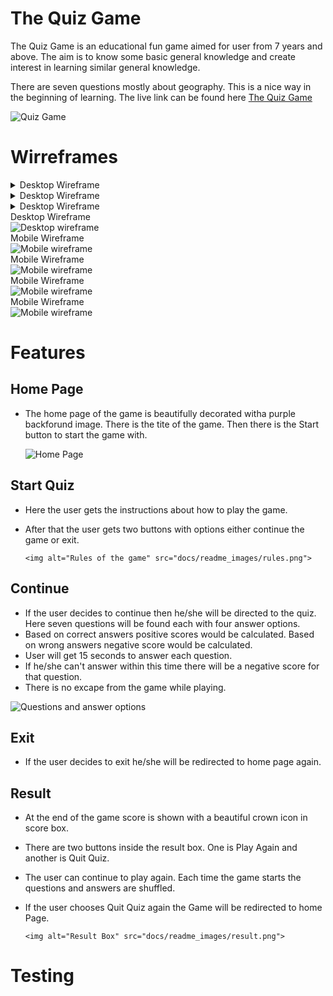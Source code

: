 # The Quiz Game

The Quiz Game is an educational fun game aimed for user from 7 years and above. The aim is to know some basic general knowledge and create
interest in learning similar general knowledge. 

There are seven questions mostly about geography. This is a nice way in the beginning of learning.
The live link can be found here [The Quiz Game](https://farhatamannaislam.github.io/Quiz-Game/)

 <img alt="Quiz Game" src="docs/readme_images/responsitor.png">


# Wirreframes

<details>

<summary>Desktop Wireframe</summary>

 <img alt="Desktop wireframe" src="docs/wireframe/desktopwireframe1.png">

</details>

<details>

<summary>Desktop Wireframe</summary>

 <img alt="Desktop wireframe" src="docs/wireframe/desktopwireframe2.png">

</details>

<details>

<summary>Desktop Wireframe</summary>

 <img alt="Desktop wireframe" src="docs/wireframe/desktopwireframe3.png">

</details>

<summary>Desktop Wireframe</summary>

 <img alt="Desktop wireframe" src="docs/wireframe/dektopwireframe4.png">

</details>

<summary>Mobile Wireframe</summary>

 <img alt="Mobile wireframe" src="docs/wireframe/mobilewireframe1.png">

</details>

<summary>Mobile Wireframe</summary>

 <img alt="Mobile wireframe" src="docs/wireframe/mobilewireframe2.png">

</details>

<summary>Mobile Wireframe</summary>

 <img alt="Mobile wireframe" src="docs/wireframe/mobilewireframe3.png">

</details>

<summary>Mobile Wireframe</summary>

 <img alt="Mobile wireframe" src="docs/wireframe/mobilewireframe4.png">

</details>

# Features

## Home Page

* The home page of the game is beautifully decorated witha purple backforund image. There is the tite of the game.
  Then there is the Start button to start the game with.

  <img alt="Home Page" src="docs/readme_images/homepage.png">

## Start Quiz

* Here the user gets the instructions about how to play the game.
* After that the user gets two buttons with options either continue the game or exit.

      <img alt="Rules of the game" src="docs/readme_images/rules.png">

## Continue

* If the user decides to continue then he/she will be directed to the quiz. Here seven questions will be found each with four
answer options.
* Based on correct answers positive scores would be calculated. Based on wrong answers negative score would be calculated.
* User will get 15 seconds to answer each question.
* If he/she can't answer within this time there will be a negative score for that question.
* There is no excape from the game while playing.

<img alt="Questions and answer options" src="docs/readme_images/questionanswer.png">

## Exit

* If the user decides to exit he/she will be redirected to home page again.

## Result

* At the end of the game score is shown with a beautiful crown icon in score box.
* There are two buttons inside the result box. One is Play Again and another is Quit Quiz.
* The user can continue to play again. Each time the game starts the questions and answers are shuffled.
* If the user chooses Quit Quiz again the Game will be redirected to home Page.

      <img alt="Result Box" src="docs/readme_images/result.png">


# Testing







